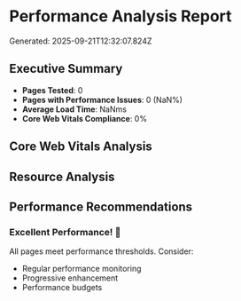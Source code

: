 # Performance Analysis Report

Generated: 2025-09-21T12:32:07.824Z

## Executive Summary

- **Pages Tested**: 0
- **Pages with Performance Issues**: 0 (NaN%)
- **Average Load Time**: NaNms
- **Core Web Vitals Compliance**: 0%

## Core Web Vitals Analysis

## Resource Analysis

## Performance Recommendations

### Excellent Performance! 🎉

All pages meet performance thresholds. Consider:
- Regular performance monitoring
- Progressive enhancement
- Performance budgets
